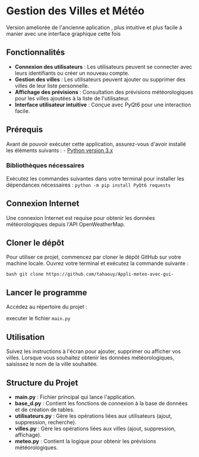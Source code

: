 

# Gestion des Villes et Météo

Version ameliorée de l'ancienne aplication , plus intuitive et plus facile à manier avec une interface graphique cette fois

## Fonctionnalités

- **Connexion des utilisateurs** : Les utilisateurs peuvent se connecter avec leurs identifiants ou créer un nouveau compte. 
- **Gestion des villes** : Les utilisateurs peuvent ajouter ou supprimer des villes de leur liste personnelle. 
- **Affichage des prévisions** : Consultation des prévisions météorologiques pour les villes ajoutées à la liste de l'utilisateur. 
- **Interface utilisateur intuitive** : Conçue avec PyQt6 pour une interaction facile.

## Prérequis

Avant de pouvoir exécuter cette application, assurez-vous d'avoir installé les éléments suivants : - [Python version 3.x](https://www.python.org/downloads/)

### Bibliothèques nécessaires


Exécutez les commandes suivantes dans votre terminal pour installer les dépendances nécessaires :
  ``
  python -m pip install PyQt6 requests
  ``

## Connexion Internet

Une connexion Internet est requise pour obtenir les données météorologiques depuis l'API OpenWeatherMap.

## Cloner le dépôt

Pour utiliser ce projet, commencez par cloner le dépôt GitHub sur votre machine locale. Ouvrez votre terminal et exécutez la commande suivante :

``bash git clone https://github.com/tahaouy/Appli-meteo-avec-gui-``



## Lancer le programme

Accédez au répertoire du projet :

executer le fichier `main.py` 


## Utilisation

Suivez les instructions à l'écran pour ajouter, supprimer ou afficher vos villes. Lorsque vous souhaitez obtenir les données météorologiques, saisissez le nom de la ville souhaitée.

## Structure du Projet

-   **main.py** : Fichier principal qui lance l'application.
-   **base_d.py** : Contient les fonctions de connexion à la base de données et de création de tables.
-   **utilisateurs.py** : Gère les opérations liées aux utilisateurs (ajout, suppression, recherche).
-   **villes.py** : Gère les opérations liées aux villes (ajout, suppression, affichage).
-   **meteo.py** : Contient la logique pour obtenir les prévisions météorologiques.
